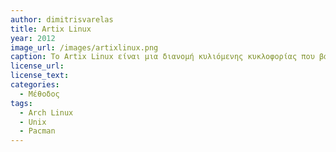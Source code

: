 ```yaml
---
author: dimitrisvarelas
title: Artix Linux
year: 2012
image_url: /images/artixlinux.png
caption: Το Artix Linux είναι μια διανομή κυλιόμενης κυκλοφορίας που βασίζεται στο Arch Linux που χρησιμοποιεί init όπως OpenRC, runit, s6 ή Dinit, σε αντίθεση με το σύστημα init του Arch Linux.(systemd)
license_url:  
license_text: 
categories:
  - Μέθοδος 
tags:
  - Arch Linux
  - Unix
  - Pacman
---
```

